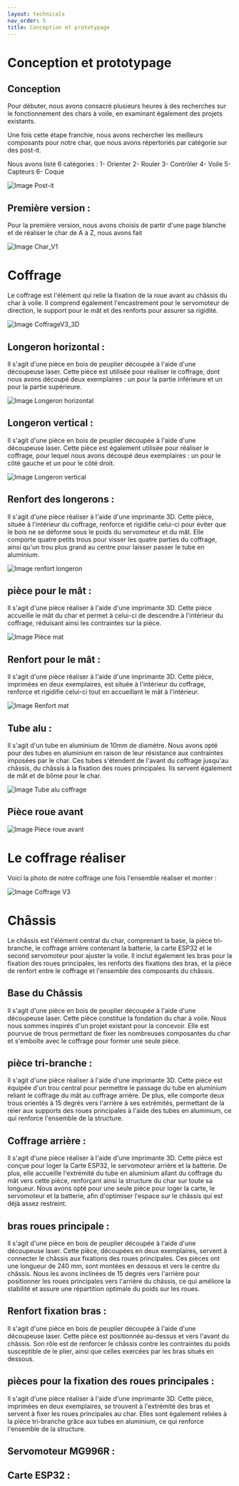 ```yaml
---
layout: technicals
nav_order: 5
title: Conception et prototypage
---
```


# Conception et prototypage

## Conception 
Pour débuter, nous avons consacré plusieurs heures à des recherches sur le fonctionnement des chars à voile, en examinant également des projets existants.

Une fois cette étape franchie, nous avons rechercher les meilleurs composants pour notre char, que nous avons répertoriés par catégorie sur des post-it.

Nous avons listé 6 catégories :
1- Orienter
2- Rouler
3- Contrôler
4- Voile 
5- Capteurs
6- Coque

![Image Post-it](Conception_files/post-it.jpeg)

## Première version : 
Pour la première version, nous avons choisis de partir d'une page blanche et de  réaliser le char de A à Z, nous avons fait 

![Image Char_V1](Conception_files/Chassis_charV1.png)


# Coffrage 
Le coffrage est l'élément qui relie la fixation de la roue avant au châssis du char à voile. Il comprend également l'encastrement pour le servomoteur de direction, le support pour le mât et des renforts pour assurer sa rigidité.

![Image CoffrageV3_3D](Conception_files/CoffrageV3_3D.png)

## Longeron horizontal : 
Il s'agit d'une pièce en bois de peuplier découpée à l'aide d'une découpeuse laser. 
Cette pièce est utilisée pour réaliser le coffrage, dont nous avons découpé deux exemplaires : un pour la partie inférieure et un pour la partie supérieure.

![Image Longeron horizontal](Conception_files/Longeron_horizontal.png)

## Longeron vertical : 
Il s'agit d'une pièce en bois de peuplier découpée à l'aide d'une découpeuse laser. 
Cette pièce est également utilisée pour réaliser le coffrage, pour lequel nous avons découpé deux exemplaires : un pour le côté gauche et un pour le côté droit.

![Image Longeron vertical](Conception_files/Longeron_vertical.png)

## Renfort des longerons : 
Il s'agit d'une pièce réaliser à l'aide d'une imprimante 3D. 
Cette pièce, située à l'intérieur du coffrage, renforce et rigidifie celui-ci pour éviter que le bois ne se déforme sous le poids du servomoteur et du mât.
Elle comporte quatre petits trous pour visser les quatre parties du coffrage, ainsi qu'un trou plus grand au centre pour laisser passer le tube en aluminium.

![Image renfort longeron](Conception_files/renfort_longeron.png)

## pièce pour le mât : 
Il s'agit d'une pièce réaliser à l'aide d'une imprimante 3D.
Cette pièce accueille le mât du char et permet à celui-ci de descendre à l'intérieur du coffrage, réduisant ainsi les contraintes sur la pièce.

![Image Pièce mat](Conception_files/Pièce_mat.png)

## Renfort pour le mât : 
Il s'agit d'une pièce réaliser à l'aide d'une imprimante 3D.
Cette pièce, imprimées en deux exemplaires, est située à l'intérieur du coffrage, renforce et rigidifie celui-ci tout en accueillant le mât à l'intérieur.

![Image Renfort mat](Conception_files/Renfort_mat.png)

## Tube alu : 
Il s'agit d'un tube en aluminium de 10mm de diamètre.
Nous avons opté pour des tubes en aluminium en raison de leur résistance aux contraintes imposées par le char. 
Ces tubes s'étendent de l'avant du coffrage jusqu'au châssis, du châssis à la fixation des roues principales. Ils servent également de mât et de bôme pour le char.

![Image Tube alu coffrage](Conception_files/Tube_alu_coffrage.png)


## Pièce roue avant

![Image Pièce roue avant](Conception_files/Pièce_roue_avant.png)


# Le coffrage réaliser
Voici la photo de notre coffrage une fois l'ensemble réaliser et monter :

![Image Coffrage V3](Conception_files/coffrageV3.png)



# Châssis 
Le châssis est l'élément central du char, comprenant la base, la pièce tri-branche, le coffrage arrière contenant la batterie, la carte ESP32 et le second servomoteur pour ajuster la voile. Il inclut également les bras pour la fixation des roues principales, les renforts des fixations des bras, et la pièce de renfort entre le coffrage et l'ensemble des composants du châssis.

## Base du Châssis
Il s'agit d'une pièce en bois de peuplier découpée à l'aide d'une découpeuse laser. 
Cette pièce constitue la fondation du char à voile. Nous nous sommes inspirés d'un projet existant pour la concevoir. Elle est pourvue de trous permettant de fixer les nombreuses composantes du char et s'emboîte avec le coffrage pour former une seule pièce.

## pièce tri-branche : 
Il s'agit d'une pièce réaliser à l'aide d'une imprimante 3D.
Cette pièce est équipée d'un trou central pour permettre le passage du tube en aluminium reliant le coffrage du mât au coffrage arrière. De plus, elle comporte deux trous orientés à 15 degrés vers l'arrière à ses extrémités, permettant de la reier aux supports des roues principales à l'aide des tubes en aluminium, ce qui renforce l'ensemble de la structure.

## Coffrage arrière :
Il s'agit d'une pièce réaliser à l'aide d'une imprimante 3D.
Cette pièce est conçue pour loger la Carte ESP32, le servomoteur arrière et la batterie. De plus, elle accueille l'extrémité du tube en aluminium allant du coffrage du mât vers cette pièce, renforçant ainsi la structure du char sur toute sa longueur.
Nous avons opté pour une seule pièce pour loger la carte, le servomoteur et la batterie, afin d'optimiser l'espace sur le châssis qui est déjà assez restreint.

## bras roues principale : 
Il s'agit d'une pièce en bois de peuplier découpée à l'aide d'une découpeuse laser. 
Cette pièce, découpées en deux exemplaires, servent à connecter le châssis aux fixations des roues principales.
Ces pièces ont une longueur de 240 mm, sont montées en dessous et vers le centre du châssis. Nous les avons inclinées de 15 degrés vers l'arrière pour positionner les roues principales vers l'arrière du châssis, ce qui améliore la stabilité et assure une répartition optimale du poids sur les roues.

## Renfort fixation bras : 
Il s'agit d'une pièce en bois de peuplier découpée à l'aide d'une découpeuse laser. 
Cette pièce est positionnée au-dessus et vers l'avant du châssis. Son rôle est de renforcer le châssis contre les contraintes du poids susceptible de le plier, ainsi que celles exercées par les bras situés en dessous.

## pièces pour la fixation des roues principales : 
Il s'agit d'une pièce réaliser à l'aide d'une imprimante 3D.
Cette pièce, imprimées en deux exemplaires, se trouvent à l'extrémité des bras et servent à fixer les roues principales au char. Elles sont également reliées à la pièce tri-branche grâce aux tubes en aluminium, ce qui renforce l'ensemble de la structure.

## Servomoteur MG996R : 

<model-viewer src="./Conception_files/MG996RServo.glb" ar ar-modes="webxr scene-viewer quick-look" camera-controls tone-mapping="commerce" poster="./Conception_files/MG996RServo.webp" shadow-intensity="1">
    <div class="progress-bar hide" slot="progress-bar">
        <div class="update-bar"></div>
    </div>
</model-viewer>

## Carte ESP32 : 

<model-viewer src="./Conception_files/ESP32.glb" ar ar-modes="webxr scene-viewer quick-look" camera-controls tone-mapping="commerce" poster="./Conception_files/poster.webp" shadow-intensity="1">
    <div class="progress-bar hide" slot="progress-bar">
        <div class="update-bar"></div>
    </div>
</model-viewer>